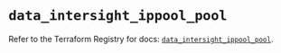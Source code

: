 # `data_intersight_ippool_pool`

Refer to the Terraform Registry for docs: [`data_intersight_ippool_pool`](https://registry.terraform.io/providers/ciscodevnet/intersight/1.0.71/docs/data-sources/ippool_pool).
